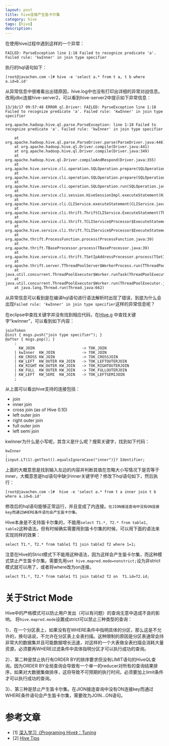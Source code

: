 ```yaml
---
layout: post
title: hive连接产生笛卡尔集
category: hive
tags: [hive]
description: 
---
```


在使用hive过程中遇到这样的一个异常：

```
FAILED: ParseException line 1:18 Failed to recognize predicate 'a'. Failed rule: 'kwInner' in join type specifier
```

执行的hql语句如下：

```
[root@javachen.com ~]# hive -e 'select a.* from t a, t b where a.id=b.id'
```

从异常信息中很难看出出错原因，hive.log中也没有打印出详细的异常对战信息。改用jdbc连接hive-server2，可以看到hive-server2中提示如下异常信息：

```
13/10/17 09:57:48 ERROR ql.Driver: FAILED: ParseException line 1:18 Failed to recognize predicate 'a'. Failed rule: 'kwInner' in join type specifier

org.apache.hadoop.hive.ql.parse.ParseException: line 1:18 Failed to recognize predicate 'a'. Failed rule: 'kwInner' in join type specifier

	at org.apache.hadoop.hive.ql.parse.ParseDriver.parse(ParseDriver.java:446)
	at org.apache.hadoop.hive.ql.Driver.compile(Driver.java:441)
	at org.apache.hadoop.hive.ql.Driver.compile(Driver.java:349)
	at org.apache.hadoop.hive.ql.Driver.compileAndRespond(Driver.java:355)
	at org.apache.hive.service.cli.operation.SQLOperation.prepare(SQLOperation.java:95)
	at org.apache.hive.service.cli.operation.SQLOperation.prepare(SQLOperation.java:76)
	at org.apache.hive.service.cli.operation.SQLOperation.run(SQLOperation.java:114)
	at org.apache.hive.service.cli.session.HiveSessionImpl.executeStatement(HiveSessionImpl.java:194)
	at org.apache.hive.service.cli.CLIService.executeStatement(CLIService.java:155)
	at org.apache.hive.service.cli.thrift.ThriftCLIService.ExecuteStatement(ThriftCLIService.java:191)
	at org.apache.hive.service.cli.thrift.TCLIService$Processor$ExecuteStatement.getResult(TCLIService.java:1193)
	at org.apache.hive.service.cli.thrift.TCLIService$Processor$ExecuteStatement.getResult(TCLIService.java:1)
	at org.apache.thrift.ProcessFunction.process(ProcessFunction.java:39)
	at org.apache.thrift.TBaseProcessor.process(TBaseProcessor.java:39)
	at org.apache.hive.service.cli.thrift.TSetIpAddressProcessor.process(TSetIpAddressProcessor.java:38)
	at org.apache.thrift.server.TThreadPoolServer$WorkerProcess.run(TThreadPoolServer.java:206)
	at java.util.concurrent.ThreadPoolExecutor$Worker.runTask(ThreadPoolExecutor.java:886)
	at java.util.concurrent.ThreadPoolExecutor$Worker.run(ThreadPoolExecutor.java:908)
	at java.lang.Thread.run(Thread.java:662)
```

<!-- more -->

从异常信息可以看到是在编译hql语句进行语法解析时出现了错误，到底为什么会出现`Failed rule: 'kwInner' in join type specifier`这样的异常信息呢？

在eclipse中查找关键字并没有找到相应代码，在[Hive.g](http://svn.apache.org/repos/asf/hive/tags/release-0.10.0/ql/src/java/org/apache/hadoop/hive/ql/parse/Hive.g) 中查找关键字“kwInner”，可以看到如下内容：

```
joinToken
@init { msgs.push("join type specifier"); }
@after { msgs.pop(); }
    :
      KW_JOIN                     -> TOK_JOIN
    | kwInner  KW_JOIN            -> TOK_JOIN
    | KW_CROSS KW_JOIN            -> TOK_CROSSJOIN
    | KW_LEFT  KW_OUTER KW_JOIN   -> TOK_LEFTOUTERJOIN
    | KW_RIGHT KW_OUTER KW_JOIN   -> TOK_RIGHTOUTERJOIN
    | KW_FULL  KW_OUTER KW_JOIN   -> TOK_FULLOUTERJOIN
    | KW_LEFT  KW_SEMI  KW_JOIN   -> TOK_LEFTSEMIJOIN
    ;
```

从上面可以看出hive支持的连接包括：

- join
- inner join
- cross join (as of Hive 0.10)
- left outer join
- right outer join
- full outer join
- left semi join

kwInner为什么是小写呢，其含义是什么呢？搜索关键字，找到如下代码：

```
kwInner
:
{input.LT(1).getText().equalsIgnoreCase("inner")}? Identifier;
```

上面的大概意思是找到输入左边的内容并判断其值在忽略大小写情况下是否等于inner，大概意思是hql语句中缺少inner关键字吧？修改下hql语句如下，然后执行：

```
[root@javachen.com ~]#  hive -e 'select a.* from t a inner join t b where a.id=b.id'
```

修改后的hql语句能够正常运行，并且变成了内连接。`在JION接连查询中没有ON连接key而通过WHERE条件语句会产生笛卡尔集。`

Hive本身是不支持笛卡尔集的，不能用`select T1.*, T2.* from table1, table2`这种语法。但有时候确实需要用到笛卡尔集的时候，可以用下面的语法来实现同样的效果：

```
select T1.*, T2.* from table1 T1 join table2 T2 where 1=1;
```

注意在Hive的Strict模式下不能用这种语法，因为这样会产生笛卡尔集，而这种模式禁止产生笛卡尔集。需要先用`set hive.mapred.mode=nonstrict;`设为非strict模式就可以用了，或者将where改为on连接。

```
select T1.*, T2.* from table1 T1 join table2 T2 on  T1.id=T2.id;
```


# 关于Strict Mode

Hive中的严格模式可以防止用户发出（可以有问题）的查询无意中造成不良的影响。 将`hive.mapred.mode`设置成strict可以禁止三种类型的查询： 

1）、在一个分区表上，如果没有在WHERE条件中指明具体的分区，那么这是不允许的，换句话说，不允许在分区表上全表扫描。这种限制的原因是分区表通常会持非常大的数据集并且可能数据增长迅速，对这样的一个大表做全表扫描会消耗大量资源，必须要再WHERE过滤条件中具体指明分区才可以执行成功的查询。

2）、第二种是禁止执行有ORDER BY的排序要求但没有LIMIT语句的HiveQL查询。因为ORDER BY全局查询会导致有一个单一的reducer对所有的查询结果排序，如果对大数据集做排序，这将导致不可预期的执行时间，必须要加上limit条件才可以执行成功的查询。

3）、第三种是禁止产生笛卡尔集。在JION接连查询中没有ON连接key而通过WHERE条件语句会产生笛卡尔集，需要改为JOIN...ON语句。

# 参考文章

- [1] [深入学习《Programing Hive》：Tuning](http://flyingdutchman.iteye.com/blog/1871983)
- [2] [Hive Tips](http://blog.hesey.net/2012/04/hive-tips.html)

